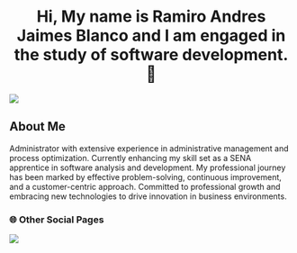 <div align="center">
<h1 align="center">Hi, My name is Ramiro Andres Jaimes Blanco and I am engaged in the study of software development.👋</h1>
</div>

<img src="https://i.imgur.com/l83qrVL.png?1">

<h2>About Me </h2>
<p>Administrator with extensive experience in administrative management and process optimization. Currently enhancing my skill set as a SENA apprentice in software analysis and development. My professional journey has been marked by effective problem-solving, continuous improvement, and a customer-centric approach. Committed to professional growth and embracing new technologies to drive innovation in business environments.</p>


### 🌐 Other Social Pages

<a target="_blank" href="www.linkedin.com/in/ramiro-andres-jaimes-blanco-1922492ba"><img src="https://img.shields.io/badge/-LinkedIn-0077B5?style=for-the-badge&logo=Linkedin&logoColor=white"></img></a>


